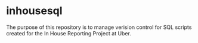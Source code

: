 # inhousesql

The purpose of this repository is to manage verision control for SQL scripts created for the In House Reporting Project at Uber.